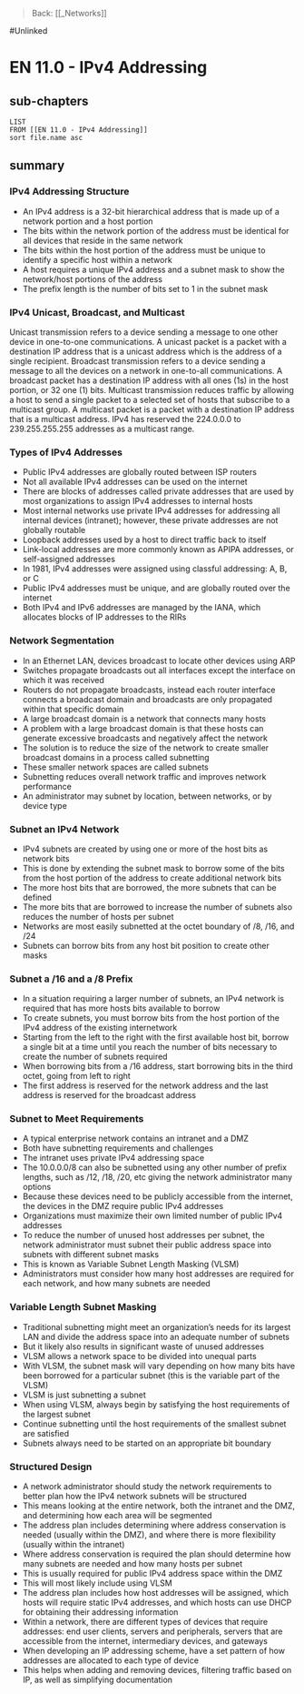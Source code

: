 >Back: [[_Networks]]

#Unlinked 
# EN 11.0 - IPv4 Addressing

## sub-chapters
```dataview
LIST
FROM [[EN 11.0 - IPv4 Addressing]]
sort file.name asc
```
## summary

### IPv4 Addressing Structure
- An IPv4 address is a 32-bit hierarchical address that is made up of a network portion and a host portion
- The bits within the network portion of the address must be identical for all devices that reside in the same network
- The bits within the host portion of the address must be unique to identify a specific host within a network
- A host requires a unique IPv4 address and a subnet mask to show the network/host portions of the address
- The prefix length is the number of bits set to 1 in the subnet mask

### IPv4 Unicast, Broadcast, and Multicast

Unicast transmission refers to a device sending a message to one other device in one-to-one communications. A unicast packet is a packet with a destination IP address that is a unicast address which is the address of a single recipient. Broadcast transmission refers to a device sending a message to all the devices on a network in one-to-all communications. A broadcast packet has a destination IP address with all ones (1s) in the host portion, or 32 one (1) bits. Multicast transmission reduces traffic by allowing a host to send a single packet to a selected set of hosts that subscribe to a multicast group. A multicast packet is a packet with a destination IP address that is a multicast address. IPv4 has reserved the 224.0.0.0 to 239.255.255.255 addresses as a multicast range.

### Types of IPv4 Addresses
- Public IPv4 addresses are globally routed between ISP routers
- Not all available IPv4 addresses can be used on the internet
- There are blocks of addresses called private addresses that are used by most organizations to assign IPv4 addresses to internal hosts
- Most internal networks use private IPv4 addresses for addressing all internal devices (intranet); however, these private addresses are not globally routable
- Loopback addresses used by a host to direct traffic back to itself
- Link-local addresses are more commonly known as APIPA addresses, or self-assigned addresses
- In 1981, IPv4 addresses were assigned using classful addressing: A, B, or C
- Public IPv4 addresses must be unique, and are globally routed over the internet
- Both IPv4 and IPv6 addresses are managed by the IANA, which allocates blocks of IP addresses to the RIRs

### Network Segmentation
- In an Ethernet LAN, devices broadcast to locate other devices using ARP
- Switches propagate broadcasts out all interfaces except the interface on which it was received
- Routers do not propagate broadcasts, instead each router interface connects a broadcast domain and broadcasts are only propagated within that specific domain
- A large broadcast domain is a network that connects many hosts
- A problem with a large broadcast domain is that these hosts can generate excessive broadcasts and negatively affect the network
- The solution is to reduce the size of the network to create smaller broadcast domains in a process called subnetting
- These smaller network spaces are called subnets
- Subnetting reduces overall network traffic and improves network performance
- An administrator may subnet by location, between networks, or by device type

### Subnet an IPv4 Network
- IPv4 subnets are created by using one or more of the host bits as network bits
- This is done by extending the subnet mask to borrow some of the bits from the host portion of the address to create additional network bits
- The more host bits that are borrowed, the more subnets that can be defined
- The more bits that are borrowed to increase the number of subnets also reduces the number of hosts per subnet
- Networks are most easily subnetted at the octet boundary of /8, /16, and /24
- Subnets can borrow bits from any host bit position to create other masks

### Subnet a /16 and a /8 Prefix
- In a situation requiring a larger number of subnets, an IPv4 network is required that has more hosts bits available to borrow
- To create subnets, you must borrow bits from the host portion of the IPv4 address of the existing internetwork
- Starting from the left to the right with the first available host bit, borrow a single bit at a time until you reach the number of bits necessary to create the number of subnets required
- When borrowing bits from a /16 address, start borrowing bits in the third octet, going from left to right
- The first address is reserved for the network address and the last address is reserved for the broadcast address

### Subnet to Meet Requirements

- A typical enterprise network contains an intranet and a DMZ
- Both have subnetting requirements and challenges
- The intranet uses private IPv4 addressing space
- The 10.0.0.0/8 can also be subnetted using any other number of prefix lengths, such as /12, /18, /20, etc giving the network administrator many options
- Because these devices need to be publicly accessible from the internet, the devices in the DMZ require public IPv4 addresses
- Organizations must maximize their own limited number of public IPv4 addresses
- To reduce the number of unused host addresses per subnet, the network administrator must subnet their public address space into subnets with different subnet masks
- This is known as Variable Subnet Length Masking (VLSM)
- Administrators must consider how many host addresses are required for each network, and how many subnets are needed

### Variable Length Subnet Masking
- Traditional subnetting might meet an organization’s needs for its largest LAN and divide the address space into an adequate number of subnets
- But it likely also results in significant waste of unused addresses
- VLSM allows a network space to be divided into unequal parts
- With VLSM, the subnet mask will vary depending on how many bits have been borrowed for a particular subnet (this is the variable part of the VLSM)
- VLSM is just subnetting a subnet
- When using VLSM, always begin by satisfying the host requirements of the largest subnet
- Continue subnetting until the host requirements of the smallest subnet are satisfied
- Subnets always need to be started on an appropriate bit boundary

### Structured Design
- A network administrator should study the network requirements to better plan how the IPv4 network subnets will be structured
- This means looking at the entire network, both the intranet and the DMZ, and determining how each area will be segmented
- The address plan includes determining where address conservation is needed (usually within the DMZ), and where there is more flexibility (usually within the intranet)
- Where address conservation is required the plan should determine how many subnets are needed and how many hosts per subnet
- This is usually required for public IPv4 address space within the DMZ
- This will most likely include using VLSM
- The address plan includes how host addresses will be assigned, which hosts will require static IPv4 addresses, and which hosts can use DHCP for obtaining their addressing information
- Within a network, there are different types of devices that require addresses: end user clients, servers and peripherals, servers that are accessible from the internet, intermediary devices, and gateways
- When developing an IP addressing scheme, have a set pattern of how addresses are allocated to each type of device
- This helps when adding and removing devices, filtering traffic based on IP, as well as simplifying documentation